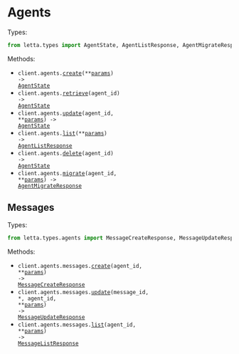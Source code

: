 # Agents

Types:

```python
from letta.types import AgentState, AgentListResponse, AgentMigrateResponse
```

Methods:

- <code title="post /v1/agents/">client.agents.<a href="./src/letta/resources/agents/agents.py">create</a>(\*\*<a href="src/letta/types/agent_create_params.py">params</a>) -> <a href="./src/letta/types/agent_state.py">AgentState</a></code>
- <code title="get /v1/agents/{agent_id}">client.agents.<a href="./src/letta/resources/agents/agents.py">retrieve</a>(agent_id) -> <a href="./src/letta/types/agent_state.py">AgentState</a></code>
- <code title="patch /v1/agents/{agent_id}">client.agents.<a href="./src/letta/resources/agents/agents.py">update</a>(agent_id, \*\*<a href="src/letta/types/agent_update_params.py">params</a>) -> <a href="./src/letta/types/agent_state.py">AgentState</a></code>
- <code title="get /v1/agents/">client.agents.<a href="./src/letta/resources/agents/agents.py">list</a>(\*\*<a href="src/letta/types/agent_list_params.py">params</a>) -> <a href="./src/letta/types/agent_list_response.py">AgentListResponse</a></code>
- <code title="delete /v1/agents/{agent_id}">client.agents.<a href="./src/letta/resources/agents/agents.py">delete</a>(agent_id) -> <a href="./src/letta/types/agent_state.py">AgentState</a></code>
- <code title="post /v1/agents/{agent_id}/migrate">client.agents.<a href="./src/letta/resources/agents/agents.py">migrate</a>(agent_id, \*\*<a href="src/letta/types/agent_migrate_params.py">params</a>) -> <a href="./src/letta/types/agent_migrate_response.py">AgentMigrateResponse</a></code>

## Messages

Types:

```python
from letta.types.agents import MessageCreateResponse, MessageUpdateResponse, MessageListResponse
```

Methods:

- <code title="post /v1/agents/{agent_id}/messages">client.agents.messages.<a href="./src/letta/resources/agents/messages.py">create</a>(agent_id, \*\*<a href="src/letta/types/agents/message_create_params.py">params</a>) -> <a href="./src/letta/types/agents/message_create_response.py">MessageCreateResponse</a></code>
- <code title="patch /v1/agents/{agent_id}/messages/{message_id}">client.agents.messages.<a href="./src/letta/resources/agents/messages.py">update</a>(message_id, \*, agent_id, \*\*<a href="src/letta/types/agents/message_update_params.py">params</a>) -> <a href="./src/letta/types/agents/message_update_response.py">MessageUpdateResponse</a></code>
- <code title="get /v1/agents/{agent_id}/messages">client.agents.messages.<a href="./src/letta/resources/agents/messages.py">list</a>(agent_id, \*\*<a href="src/letta/types/agents/message_list_params.py">params</a>) -> <a href="./src/letta/types/agents/message_list_response.py">MessageListResponse</a></code>
